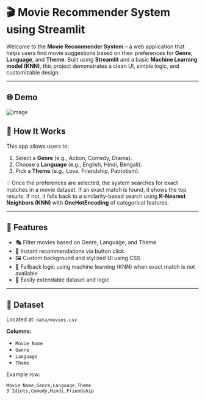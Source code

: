 # 🎬 Movie Recommender System using Streamlit

Welcome to the **Movie Recommender System** – a web application that helps users find movie suggestions based on their preferences for **Genre**, **Language**, and **Theme**. Built using **Streamlit** and a basic **Machine Learning model (KNN)**, this project demonstrates a clean UI, simple logic, and customizable design.

---

## 🌐 Demo

![image](https://github.com/user-attachments/assets/c01d3fdc-68ef-4eea-b680-e3f9e7397890)


## 🧠 How It Works

This app allows users to:

1. Select a **Genre** (e.g., Action, Comedy, Drama).
2. Choose a **Language** (e.g., English, Hindi, Bengali).
3. Pick a **Theme** (e.g., Love, Friendship, Patriotism).

💡 Once the preferences are selected, the system searches for exact matches in a movie dataset. If an exact match is found, it shows the top results. If not, it falls back to a similarity-based search using **K-Nearest Neighbors (KNN)** with **OneHotEncoding** of categorical features.

---

## 📸 Features

- 🎭 Filter movies based on Genre, Language, and Theme
- 🎯 Instant recommendations via button click
- 🖼️ Custom background and stylized UI using CSS
- 🤖 Fallback logic using machine learning (KNN) when exact match is not available
- 🔁 Easily extendable dataset and logic

---

## 🧾 Dataset

Located at: `data/movies.csv`

**Columns:**
- `Movie Name`
- `Genre`
- `Language`
- `Theme`

Example row:
```csv
Movie Name,Genre,Language,Theme
3 Idiots,Comedy,Hindi,Friendship


